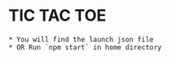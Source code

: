 # TIC TAC TOE 
    * You will find the launch json file 
    * OR Run `npm start` in home directory
